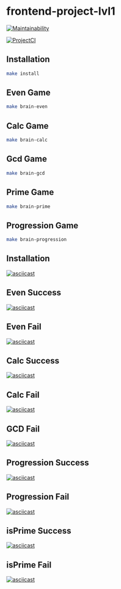 # frontend-project-lvl1

[![Maintainability](https://api.codeclimate.com/v1/badges/cea16e510faabd5d5cb9/maintainability)](https://codeclimate.com/github/Makmakkerti/frontend-project-lvl1/maintainability)

[![ProjectCI](https://github.com/Makmakkerti/frontend-project-lvl1/workflows/Brain-Games/badge.svg)](https://github.com/Makmakkerti/frontend-project-lvl1/actions)
##

## Installation
```sh
make install
```
## Even Game
```sh
make brain-even
```
## Calc Game 
```sh
make brain-calc
```
## Gcd Game
```sh
make brain-gcd
```
## Prime Game
```sh
make brain-prime
```
## Progression Game
```sh
make brain-progression
```
## Installation
[![asciicast](https://asciinema.org/a/327234.svg)](https://asciinema.org/a/327234)

## Even Success
[![asciicast](https://asciinema.org/a/LNqzibjSRPQMJ1SoK34TIo47R.svg)](https://asciinema.org/a/LNqzibjSRPQMJ1SoK34TIo47R)

## Even Fail
[![asciicast](https://asciinema.org/a/QgFokSxqI7Ukpk1LinwkoLVEe.svg)](https://asciinema.org/a/QgFokSxqI7Ukpk1LinwkoLVEe)

## Calc Success
[![asciicast](https://asciinema.org/a/O6SRAZ4YG8fCSbxUVp2eHnt0P.svg)](https://asciinema.org/a/O6SRAZ4YG8fCSbxUVp2eHnt0P)

## Calc Fail
[![asciicast](https://asciinema.org/a/Baprx2RFulcOev1XiIVGkvLgf.svg)](https://asciinema.org/a/Baprx2RFulcOev1XiIVGkvLgf)

## GCD Fail
[![asciicast](https://asciinema.org/a/326630.svg)](https://asciinema.org/a/326630)

## Progression Success
[![asciicast](https://asciinema.org/a/326642.svg)](https://asciinema.org/a/326642)

## Progression Fail
[![asciicast](https://asciinema.org/a/326644.svg)](https://asciinema.org/a/326644)

## isPrime Success
[![asciicast](https://asciinema.org/a/326648.svg)](https://asciinema.org/a/326648)

## isPrime Fail
[![asciicast](https://asciinema.org/a/326649.svg)](https://asciinema.org/a/326649)